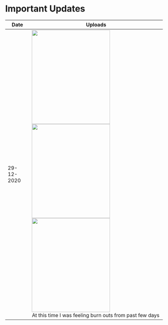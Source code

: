 # Important Updates

|Date|Uploads|
|----|-------|
|29-12-2020|<img src="https://i.ibb.co/r2ZVY7y/Whats-App-Image-2020-12-29-at-2-25-59-AM.jpg" width="250" height="300"><img src="https://i.ibb.co/z4tLyzp/Whats-App-Image-2020-12-29-at-2-25-59-AM-1.jpg" width="250" height="300"><img src="https://i.ibb.co/8mrz1qt/Whats-App-Image-2020-12-29-at-2-26-00-AM.jpg" width="250" height="300"><br>At this time I was feeling burn outs from past few days|
